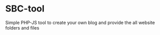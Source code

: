 # SBC-tool
Simple PHP-JS tool to create your own blog and provide the all website folders and files
